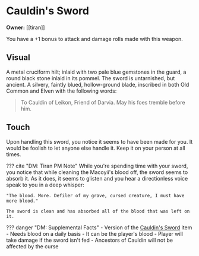 # Cauldin's Sword

**Owner:** [[tiran]]

You have a +1 bonus to attack and damage rolls made with this weapon.

## Visual

A metal cruciform hilt; inlaid with two pale blue gemstones in the guard, a round black stone inlaid in its pommel. The sword is untarnished, but ancient. A silvery, faintly blued, hollow-ground blade, inscribed in both Old Common and Elven with the following words:

> To Cauldin of Leikon, Friend of Darvia. May his foes tremble before him.

## Touch

Upon handling this sword, you notice it seems to have been made for you. It would be foolish to let anyone else handle it. Keep it on your person at all times.

??? cite "DM: Tiran PM Note"
    While you're spending time with your sword, you notice that while cleaning the Macoyii's blood off, the sword seems to absorb it. As it does, it seems to glisten and you hear a directionless voice speak to you in a deep whisper:

    "The blood. More. Defiler of my grave, cursed creature, I must have more blood."

    The sword is clean and has absorbed all of the blood that was left on it.

??? danger "DM: Supplemental Facts"
    - Version of the [Cauldin's Sword](../../items/cauldins-sword.md) item
    - Needs blood on a daily basis
    - It can be the player's blood
    - Player will take damage if the sword isn't fed
    - Ancestors of Cauldin will not be affected by the curse

